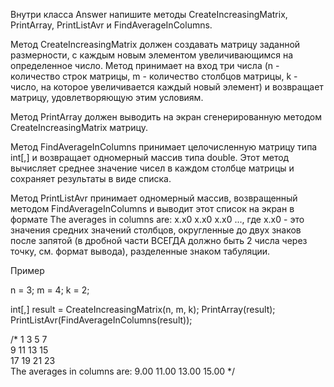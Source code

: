 Внутри класса Answer напишите методы CreateIncreasingMatrix, PrintArray, PrintListAvr и FindAverageInColumns.

Метод CreateIncreasingMatrix должен создавать матрицу заданной размерности, с каждым новым элементом увеличивающимся на определенное число. Метод принимает на вход три числа (n - количество строк матрицы, m - количество столбцов матрицы, k - число, на которое увеличивается каждый новый элемент) и возвращает матрицу, удовлетворяющую этим условиям.

Метод PrintArray должен выводить на экран сгенерированную методом CreateIncreasingMatrix матрицу.

Метод FindAverageInColumns принимает целочисленную матрицу типа int[,] и возвращает одномерный массив типа double. Этот метод вычисляет среднее значение чисел в каждом столбце матрицы и сохраняет результаты в виде списка.

Метод PrintListAvr принимает одномерный массив, возвращенный методом FindAverageInColumns и выводит этот список на экран в формате
The averages in columns are:
x.x0 x.x0 x.x0 ..., где x.x0 - это значения средних значений столбцов, округленные до двух знаков после запятой (в дробной части ВСЕГДА должно быть 2 числа через точку, см. формат вывода), разделенные знаком табуляции.

Пример


n = 3;
m = 4;
k = 2;

int[,] result = CreateIncreasingMatrix(n, m, k);
PrintArray(result);
PrintListAvr(FindAverageInColumns(result));

/*
1   3   5   7   
9   11  13  15  
17  19  21  23  
The averages in columns are:
9.00    11.00   13.00   15.00
*/